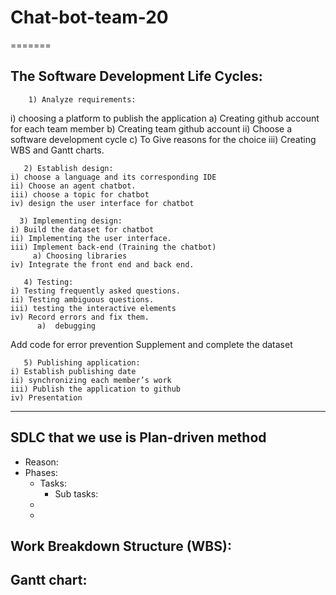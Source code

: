 
# Chat-bot-team-20
=======
## The Software Development Life Cycles:
        1) Analyze requirements:
  i) choosing a platform to publish the application
                 a) Creating github account for each team member
                 b) Creating  team github account
      	ii) Choose a software development cycle
                 c) To Give reasons for the choice
	iii) Creating WBS and Gantt charts.

       2) Establish design:
	i) choose a language and its corresponding IDE
	ii) Choose an agent chatbot.
	iii) choose a topic for chatbot
	iv) design the user interface for chatbot

      3) Implementing design:
	i) Build the dataset for chatbot 
	ii) Implementing the user interface. 
	iii) Implement back-end (Training the chatbot)
	     a) Choosing libraries
	iv) Integrate the front end and back end.
  
       4) Testing:
	i) Testing frequently asked questions.
	ii) Testing ambiguous questions.
	iii) testing the interactive elements
	iv) Record errors and fix them.
	      a)  debugging
Add code for error prevention
Supplement and complete the dataset

       5) Publishing application:
	i) Establish publishing date
	ii) synchronizing each member’s work
	iii) Publish the application to github
	iv) Presentation
	



--- 
## SDLC that we use is Plan-driven method
- Reason: 
- Phases:
    + Tasks:
        - Sub tasks:
    +
    +
    
## Work Breakdown Structure (WBS):


## Gantt chart: 
